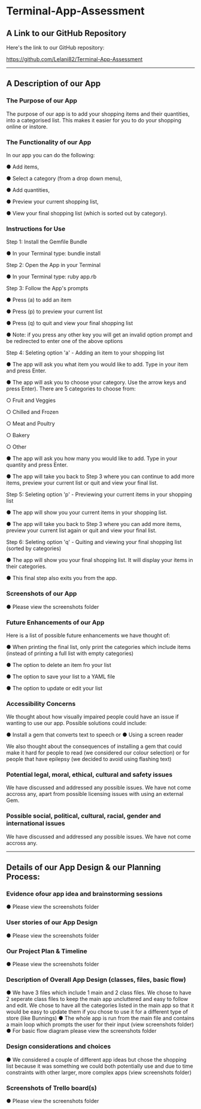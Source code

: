 # Terminal-App-Assessment

## A Link to our GitHub Repository
Here's the link to our GitHub repository:

https://github.com/Lelani82/Terminal-App-Assessment

___________________________________________________________________________________________________________________________

## A Description of our App


### The Purpose of our App

The purpose of our app is to add your shopping items and their quantities, into a categorised list. This makes it easier for you to do your shopping online or instore.


### The Functionality of our App

In our app you can do the following:

● Add items, 

● Select a category (from a drop down menu),

● Add quantities, 

● Preview your current shopping list,

● View your final shopping list (which is sorted out by category).

### Instructions for Use

Step 1: Install the Gemfile Bundle

● In your Terminal type: bundle install

Step 2: Open the App in your Terminal

● In your Terminal type: ruby app.rb

Step 3: Follow the App's prompts

● Press (a) to add an item

● Press (p) to preview your current list

● Press (q) to quit and view your final shopping list

● Note: if you press any other key you will get an invalid option prompt and be redirected to enter one of the above options

Step 4: Seleting option 'a' - Adding an item to your shopping list

● The app will ask you what item you would like to add. Type in your item and press Enter.

● The app will ask you to choose your category. Use the arrow keys and press Enter). There are 5 categories to choose from:

○ Fruit and Veggies

○ Chilled and Frozen

○ Meat and Poultry

○ Bakery

○ Other

● The app will ask you how many you would like to add. Type in your quantity and press Enter.

● The app will take you back to Step 3 where you can continue to add more items, preview your current list or quit and view your final list.

Step 5: Seleting option 'p' - Previewing your current items in your shopping list

● The app will show you your current items in your shopping list. 

● The app will take you back to Step 3 where you can add more items, preview your current list again or quit and view your final list.

Step 6: Seleting option 'q' - Quiting and viewing your final shopping list (sorted by categories)

● The app will show you your final shopping list. It will display your items in their categories.

● This final step also exits you from the app.

### Screenshots of our App

● Please view the screenshots folder

### Future Enhancements of our App

Here is a list of possible future enhancements we have thought of:

● When printing the final list, only print the categories which include items (instead of printing a full list with empty categories)

● The option to delete an item fro your list

● The option to save your list to a YAML file 

● The option to update or edit your list

### Accessibility Concerns

We thought about how visually impaired people could have an issue if wanting to use our app. Possible solutions could include:

● Install a gem that converts text to speech or 
● Using a screen reader

We also thought about the consequences of installing a gem that could make it hard for people to read (we considered our colour selection) or for people that have epilepsy (we decided to avoid using flashing text)

### Potential legal, moral, ethical, cultural and safety issues
We have discussed and addressed any possible issues. We have not come accross any, apart from possible licensing issues with using an external Gem.

### Possible social, political, cultural, racial, gender and international issues
We have discussed and addressed any possible issues. We have not come accross any.

___________________________________________________________________________________________________________________________

## Details of our App Design & our Planning Process:

### Evidence of ​our app idea and brainstorming sessions

● Please view the screenshots folder 

### User stories of our App Design

● Please view the screenshots folder

### Our Project Plan & Timeline

● Please view the screenshots folder

### Description of Overall App Design (classes, files, basic flow)

●  We have 3 files which include 1 main and 2 class files. We chose to have 2 seperate class files to keep the main app uncluttered and easy to follow and edit. We chose to have all the categories listed in the main app so that it would be easy to update them if you chose to use it for a different type of store (like Bunnings)
●  The whole app is run from the main file and contains a main loop which prompts the user for their input (view screenshots folder)
●  For basic flow diagram please view the screenshots folder

### Design considerations and choices

● We considered a couple of different app ideas but chose the shopping list because it was something we could both potentially use and due to time constraints with other larger, more complex apps (view screenshots folder)

### Screenshots of Trello board(s)

● Please view the screenshots folder
